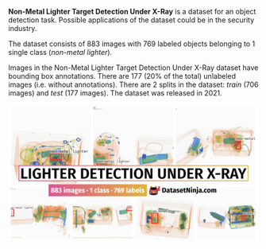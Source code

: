 **Non-Metal Lighter Target Detection Under X-Ray** is a dataset for an object detection task. Possible applications of the dataset could be in the security industry. 

The dataset consists of 883 images with 769 labeled objects belonging to 1 single class (*non-metal lighter*).

Images in the Non-Metal Lighter Target Detection Under X-Ray dataset have bounding box annotations. There are 177 (20% of the total) unlabeled images (i.e. without annotations). There are 2 splits in the dataset: *train* (706 images) and *test* (177 images). The dataset was released in 2021.

<img src="https://github.com/dataset-ninja/lighter-detection/raw/main/visualizations/poster.png">

